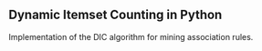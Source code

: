 ## Dynamic Itemset Counting in Python

Implementation of the DIC algorithm for mining association rules.
